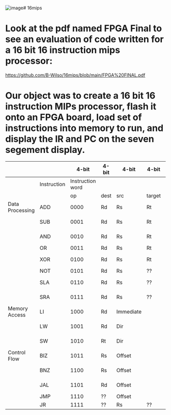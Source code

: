 ![image](https://github.com/B-Wilso/16mips/assets/132187112/5ac264a7-51ac-4996-aac9-1e5628e431a1)# 16mips


# Look at the pdf named FPGA Final to see an evaluation of code written for a 16 bit 16 instruction mips processor:
https://github.com/B-Wilso/16mips/blob/main/FPGA%20FINAL.pdf

# Our object was to create a 16 bit 16 instruction MIPs processor, flash it onto an FPGA board, load set of instructions into memory to run, and display the IR and PC on the seven segement display.

|                 |             | 4-bit            | 4-bit | 4-bit     | 4-bit  |                                    |             |
|-----------------|-------------|------------------|-------|-----------|--------|------------------------------------|-------------|
|                 | Instruction | Instruction word |       |           |        | Action                             |             |
|                 |             | op               | dest  | src       | target |                                    |             |
| Data Processing | ADD         | 0000             | Rd    | Rs        | Rt     | dest <= src + targ                 | add         |
|                 | SUB         | 0001             | Rd    | Rs        | Rt     | dest <= src - targ                 | sub         |
|                 | AND         | 0010             | Rd    | Rs        | Rt     | dest <= src & targ                 | and         |
|                 | OR          | 0011             | Rd    | Rs        | Rt     | dest <= src | targ                 | or          |
|                 | XOR         | 0100             | Rd    | Rs        | Rt     | dest <= src ^ targ                 | xor         |
|                 | NOT         | 0101             | Rd    | Rs        | ??     | dest <= ~src                       | not         |
|                 | SLA         | 0110             | Rd    | Rs        | ??     | dest <= src << 1                   | shift left  |
|                 | SRA         | 0111             | Rd    | Rs        | ??     | dest <= src >> 1                   | shift right |
| Memory Access   | LI          | 1000             | Rd    | Immediate |        | dest <= Imm << 8                   | shift left  |
|                 | LW          | 1001             | Rd    | Dir       |        | dest <= Mem[Dir]                   | nop         |
|                 | SW          | 1010             | Rt    | Dir       |        | Mem[Dir] <= dest                   | nop         |
| Control Flow    | BIZ         | 1011             | Rs    | Offset    |        | if dest == 0; PC = PC + 1 + Offset | add         |
|                 | BNZ         | 1100             | Rs    | Offset    |        | if dest != 0; PC = PC + 1 + Offset | add         |
|                 | JAL         | 1101             | Rd    | Offset    |        | dest = PC+1; PC=PC+1+Offset        | add         |
|                 | JMP         | 1110             | ??    | Offset    |        | PC=PC+1+Offset                     | add         |
|                 | JR          | 1111             | ??    | Rs        | ??     | PC=src                             | nop         |

